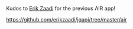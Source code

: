 Kudos to [Erik Zaadi](http://www.erikzaadi.com/) for the previous AIR app!

https://github.com/erikzaadi/jqapi/tree/master/air
